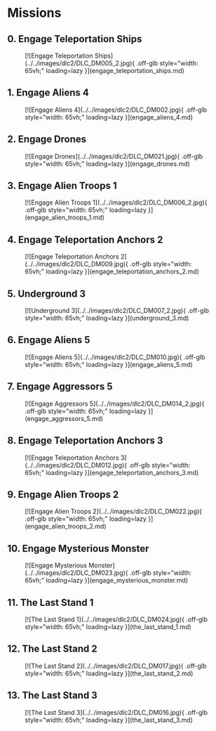# Missions
## 0. Engage Teleportation Ships

<figure markdown>
  [![Engage Teleportation Ships](../../images/dlc2/DLC_DM005_2.jpg){ .off-glb style="width: 65vh;" loading=lazy }](engage_teleportation_ships.md)
</figure>

## 1. Engage Aliens 4

<figure markdown>
  [![Engage Aliens 4](../../images/dlc2/DLC_DM002.jpg){ .off-glb style="width: 65vh;" loading=lazy }](engage_aliens_4.md)
</figure>

## 2. Engage Drones

<figure markdown>
  [![Engage Drones](../../images/dlc2/DLC_DM021.jpg){ .off-glb style="width: 65vh;" loading=lazy }](engage_drones.md)
</figure>

## 3. Engage Alien Troops 1

<figure markdown>
  [![Engage Alien Troops 1](../../images/dlc2/DLC_DM006_2.jpg){ .off-glb style="width: 65vh;" loading=lazy }](engage_alien_troops_1.md)
</figure>

## 4. Engage Teleportation Anchors 2

<figure markdown>
  [![Engage Teleportation Anchors 2](../../images/dlc2/DLC_DM009.jpg){ .off-glb style="width: 65vh;" loading=lazy }](engage_teleportation_anchors_2.md)
</figure>

## 5. Underground 3

<figure markdown>
  [![Underground 3](../../images/dlc2/DLC_DM007_2.jpg){ .off-glb style="width: 65vh;" loading=lazy }](underground_3.md)
</figure>

## 6. Engage Aliens 5

<figure markdown>
  [![Engage Aliens 5](../../images/dlc2/DLC_DM010.jpg){ .off-glb style="width: 65vh;" loading=lazy }](engage_aliens_5.md)
</figure>

## 7. Engage Aggressors 5

<figure markdown>
  [![Engage Aggressors 5](../../images/dlc2/DLC_DM014_2.jpg){ .off-glb style="width: 65vh;" loading=lazy }](engage_aggressors_5.md)
</figure>

## 8. Engage Teleportation Anchors 3

<figure markdown>
  [![Engage Teleportation Anchors 3](../../images/dlc2/DLC_DM012.jpg){ .off-glb style="width: 65vh;" loading=lazy }](engage_teleportation_anchors_3.md)
</figure>

## 9. Engage Alien Troops 2

<figure markdown>
  [![Engage Alien Troops 2](../../images/dlc2/DLC_DM022.jpg){ .off-glb style="width: 65vh;" loading=lazy }](engage_alien_troops_2.md)
</figure>

## 10. Engage Mysterious Monster

<figure markdown>
  [![Engage Mysterious Monster](../../images/dlc2/DLC_DM023.jpg){ .off-glb style="width: 65vh;" loading=lazy }](engage_mysterious_monster.md)
</figure>

## 11. The Last Stand 1

<figure markdown>
  [![The Last Stand 1](../../images/dlc2/DLC_DM024.jpg){ .off-glb style="width: 65vh;" loading=lazy }](the_last_stand_1.md)
</figure>

## 12. The Last Stand 2

<figure markdown>
  [![The Last Stand 2](../../images/dlc2/DLC_DM017.jpg){ .off-glb style="width: 65vh;" loading=lazy }](the_last_stand_2.md)
</figure>

## 13. The Last Stand 3

<figure markdown>
  [![The Last Stand 3](../../images/dlc2/DLC_DM016.jpg){ .off-glb style="width: 65vh;" loading=lazy }](the_last_stand_3.md)
</figure>

